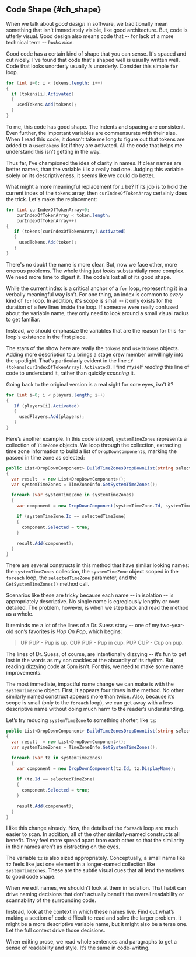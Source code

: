 ## Code Shape {#ch_shape}

When we talk about _good design_ in software, we traditionally mean something that isn't immediately visible, like good architecture. But, code is utterly visual. Good design also means code that -- for lack of a more technical term -- _looks nice_.

Good code has a certain kind of shape that you can sense. It's spaced and cut nicely. 
I've found that code that's shaped well is usually written well. Code that looks unorderly usually _is_ unorderly. Consider this simple `for` loop.

```C#
for (int i=0; i < tokens.length; i++)
{
  if (tokens[i].Activated)
  {
    usedTokens.Add(tokens);
  }
}
```

To me, this code has good shape. The indents and spacing are consistent. Even further, the  important variables are commensurate with their size. When I read this code, it doesn't take me long to figure out that tokens are added to a `usedTokens` list if they are activated. All the code that helps me understand this isn't getting in the way.

Thus far, I've championed the idea of clarity in names. If clear names are better names, than the variable `i` is a really bad one. Judging this variable solely on its descriptiveness, it seems like we could do better.

What might a more meaningful replacement for `i` be? If its job is to hold the current index of the `tokens` array, then `curIndexOfTokenArray` certainly does the trick. Let's make the replacement:

```C#
for (int curIndexOfTokenArray=0; 
	curIndexOfTokenArray < token.length; 
	curIndexOfTokenArray++)
{
   if (tokens[curIndexOfTokenArray].Activated)
   {
     usedTokens.Add(token);
   }
}
```

There's no doubt the name is more clear. But, now we face other, more onerous problems. The whole thing just _looks_ substantially more complex. We need more time to digest it. The code's lost all of its good shape.

While the current index is a critical anchor of a `for` loop, representing it in a verbally meaningful way isn’t. For one thing, an index is common to _every_ kind of `for` loop. In addition, it's scope is small -- it only exists for the duration of a few lines inside the loop. If someone were really confused about the variable name, they only need to look around a small visual radius to get familiar.

Instead, we should emphasize the variables that are the reason for this `for` loop's existence in the first place. 

The stars of the show here are really the `tokens` and `usedTokens` objects. Adding more description to `i`  brings a stage crew member unwillingly into the spotlight. That's particularly evident in the line `if (tokens[curIndexOfTokenArray].Activated)`.  I find myself _reading_ this line of code to understand it, rather than quickly _scanning_ it.

Going back to the original version is a real sight for sore eyes, isn't it?

```C#
for (int i=0; i < players.length; i++)
{
   If (players[i].Activated)
   {
     usedPlayers.Add(players);
   }
}
```

Here’s another example. In this code snippet, `systemTimeZones` represents a collection of `TimeZone` objects. We loop through the collection, extracting time zone information to build a list of `DropDownComponents`, marking the passed in time zone as selected:

```C#
public List<DropDownComponent> BuildTimeZonesDropDownList(string selectedTimeZone)
{
  var result  = new List<DropDownComponent>();
  var systemTimeZones = TimeZoneInfo.GetSystemTimeZones();

  foreach (var systemTimeZone in systemTimeZones)
  {
    var component = new DropDownComponent(systemTimeZone.Id, systemTimeZone.DisplayName);

    if (systemTimeZone.Id == selectedTimeZone)
    {
      component.Selected = true;
    }

    result.Add(component);
  }
}
```

There are several constructs in this method that have similar looking names: the `systemTimeZones` collection, the `systemTimeZone` object scoped in the `foreach` loop, the `selectedTimeZone` parameter, and the `GetSystemTimeZones()` method call. 

Scenarios like these are tricky because each name -- in isolation -- is appropriately descriptive. No single name is egregiously lengthy or over detailed. The problem, however, is when we step back and read the method as a whole.

It reminds me a lot of the lines of a Dr. Suess story -- one of my two-year-old son’s favorites is _Hop On Pop_, which begins:

> UP PUP - Pup is up. 
> CUP PUP - Pup in cup. 
> PUP CUP - Cup on pup.

The lines of Dr. Suess, of course, are intentionally dizzying -- it’s fun to get lost in the words as my son cackles at the absurdity of its rhythm. But, reading dizzying code at 5pm isn't. For this, we need to make some name improvements.

The most immediate, impactful name change we can make is with the `systemTimeZone` object. First, it appears four times in the method. No other similarly named construct appears more than twice. Also, because it’s scope is small (only to the `foreach` loop), we can get away with a less descriptive name without doing much harm to the reader’s understanding. 

Let’s try reducing `systemTimeZone` to something shorter, like `tz`:

```C#
public List<DropDownComponent> BuildTimeZonesDropDownList(string selectedTimeZone)
{
  var result  = new List<DropDownComponent>();
  var systemTimeZones = TimeZoneInfo.GetSystemTimeZones();

  foreach (var tz in systemTimeZones)
  {
    var component = new DropDownComponent(tz.Id, tz.DisplayName);

    if (tz.Id == selectedTimeZone)
    {
      component.Selected = true;
    }

    result.Add(component);
  }
}
```

I like this change already. Now, the details of the `foreach` loop are much easier to scan. In addition, all of the other similarly-named constructs all benefit. They feel more spread apart from each other so that the similarity in their names aren’t as distracting on the eyes.

The variable `tz` is also sized appropriately. Conceptually, a small name like `tz` feels like just one element in a longer-named collection like `systemTimeZones`. These are the subtle visual cues that all lend themselves to good code shape.

When we edit names, we shouldn't look at them in isolation. That habit can drive naming decisions that don’t actually benefit the overall readability or scannability of the surrounding code.

Instead, look at the context in which these names live. Find out what’s making a section of code difficult to read and solve the larger problem. It might be a more descriptive variable name, but it might also be a terse one. Let the full context drive those decisions.

When editing prose, we read whole sentences and paragraphs to get a sense of readability and style. It’s the same in code-writing.

